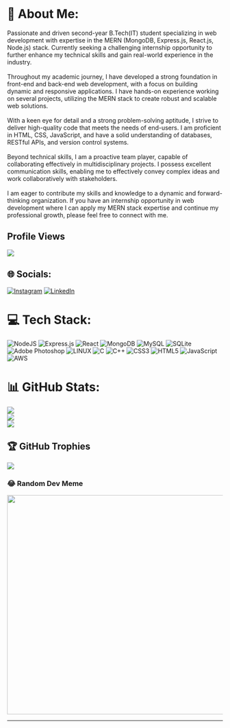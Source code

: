 # 💫 About Me:
Passionate and driven second-year B.Tech(IT) student specializing in web development with expertise in the MERN (MongoDB, Express.js, React.js, Node.js) stack. Currently seeking a challenging internship opportunity to further enhance my technical skills and gain real-world experience in the industry.<br><br>Throughout my academic journey, I have developed a strong foundation in front-end and back-end web development, with a focus on building dynamic and responsive applications. I have hands-on experience working on several projects, utilizing the MERN stack to create robust and scalable web solutions.<br><br>With a keen eye for detail and a strong problem-solving aptitude, I strive to deliver high-quality code that meets the needs of end-users. I am proficient in HTML, CSS, JavaScript, and have a solid understanding of databases, RESTful APIs, and version control systems.<br><br>Beyond technical skills, I am a proactive team player, capable of collaborating effectively in multidisciplinary projects. I possess excellent communication skills, enabling me to effectively convey complex ideas and work collaboratively with stakeholders.<br><br>I am eager to contribute my skills and knowledge to a dynamic and forward-thinking organization. If you have an internship opportunity in web development where I can apply my MERN stack expertise and continue my professional growth, please feel free to connect with me.

## Profile Views
[![](https://visitcount.itsvg.in/api?id=amitvishwakarma8881&icon=0&color=1)](https://visitcount.itsvg.in)


## 🌐 Socials:
[![Instagram](https://img.shields.io/badge/Instagram-%23E4405F.svg?logo=Instagram&logoColor=white)](https://instagram.com/amit_vishwa_) [![LinkedIn](https://img.shields.io/badge/LinkedIn-%230077B5.svg?logo=linkedin&logoColor=white)](https://linkedin.com/in/AmitVishwakarma8881) 

# 💻 Tech Stack:
![NodeJS](https://img.shields.io/badge/node.js-6DA55F?style=for-the-badge&logo=node.js&logoColor=white) ![Express.js](https://img.shields.io/badge/express.js-%23404d59.svg?style=for-the-badge&logo=express&logoColor=%2361DAFB) ![React](https://img.shields.io/badge/react-%2320232a.svg?style=for-the-badge&logo=react&logoColor=%2361DAFB) ![MongoDB](https://img.shields.io/badge/MongoDB-%234ea94b.svg?style=for-the-badge&logo=mongodb&logoColor=white) ![MySQL](https://img.shields.io/badge/mysql-%2300f.svg?style=for-the-badge&logo=mysql&logoColor=white) ![SQLite](https://img.shields.io/badge/sqlite-%2307405e.svg?style=for-the-badge&logo=sqlite&logoColor=white) ![Adobe Photoshop](https://img.shields.io/badge/adobephotoshop-%2331A8FF.svg?style=for-the-badge&logo=adobephotoshop&logoColor=white) ![LINUX](https://img.shields.io/badge/Linux-FCC624?style=for-the-badge&logo=linux&logoColor=black) ![C](https://img.shields.io/badge/c-%2300599C.svg?style=for-the-badge&logo=c&logoColor=white) ![C++](https://img.shields.io/badge/c++-%2300599C.svg?style=for-the-badge&logo=c%2B%2B&logoColor=white) ![CSS3](https://img.shields.io/badge/css3-%231572B6.svg?style=for-the-badge&logo=css3&logoColor=white) ![HTML5](https://img.shields.io/badge/html5-%23E34F26.svg?style=for-the-badge&logo=html5&logoColor=white) ![JavaScript](https://img.shields.io/badge/javascript-%23323330.svg?style=for-the-badge&logo=javascript&logoColor=%23F7DF1E) ![AWS](https://img.shields.io/badge/AWS-%23FF9900.svg?style=for-the-badge&logo=amazon-aws&logoColor=white)
# 📊 GitHub Stats:
![](https://github-readme-stats.vercel.app/api?username=amitvishwakarma8881&theme=blueberry&hide_border=false&include_all_commits=false&count_private=false)<br/>
![](https://github-readme-streak-stats.herokuapp.com/?user=amitvishwakarma8881&theme=blueberry&hide_border=false)<br/>
![](https://github-readme-stats.vercel.app/api/top-langs/?username=amitvishwakarma8881&theme=blueberry&hide_border=false&include_all_commits=false&count_private=false&layout=compact)

## 🏆 GitHub Trophies
![](https://github-profile-trophy.vercel.app/?username=amitvishwakarma8881&theme=algolia&no-frame=false&no-bg=false&margin-w=4)

### 😂 Random Dev Meme
<img src="https://rm.up.railway.app/" width="512px"/>

---

<!-- Proudly created with GPRM ( https://gprm.itsvg.in ) -->
